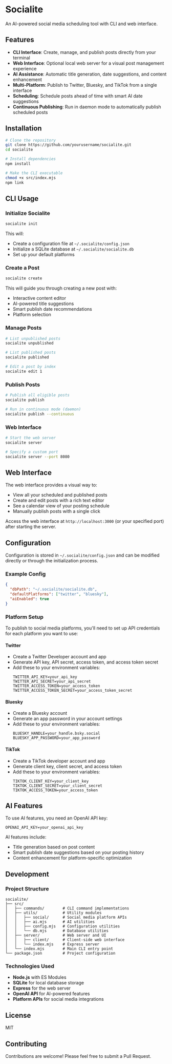 # Socialite

An AI-powered social media scheduling tool with CLI and web interface.

## Features

- **CLI Interface**: Create, manage, and publish posts directly from your terminal
- **Web Interface**: Optional local web server for a visual post management experience
- **AI Assistance**: Automatic title generation, date suggestions, and content enhancement
- **Multi-Platform**: Publish to Twitter, Bluesky, and TikTok from a single interface
- **Scheduling**: Schedule posts ahead of time with smart AI date suggestions
- **Continuous Publishing**: Run in daemon mode to automatically publish scheduled posts

## Installation

```bash
# Clone the repository
git clone https://github.com/yourusername/socialite.git
cd socialite

# Install dependencies
npm install

# Make the CLI executable
chmod +x src/index.mjs
npm link
```

## CLI Usage

### Initialize Socialite

```bash
socialite init
```

This will:
- Create a configuration file at `~/.socialite/config.json`
- Initialize a SQLite database at `~/.socialite/socialite.db`
- Set up your default platforms

### Create a Post

```bash
socialite create
```

This will guide you through creating a new post with:
- Interactive content editor
- AI-powered title suggestions
- Smart publish date recommendations
- Platform selection

### Manage Posts

```bash
# List unpublished posts
socialite unpublished

# List published posts
socialite published

# Edit a post by index
socialite edit 1
```

### Publish Posts

```bash
# Publish all eligible posts
socialite publish

# Run in continuous mode (daemon)
socialite publish --continuous
```

### Web Interface

```bash
# Start the web server
socialite server

# Specify a custom port
socialite server --port 8080
```

## Web Interface

The web interface provides a visual way to:
- View all your scheduled and published posts
- Create and edit posts with a rich text editor
- See a calendar view of your posting schedule
- Manually publish posts with a single click

Access the web interface at `http://localhost:3000` (or your specified port) after starting the server.

## Configuration

Configuration is stored in `~/.socialite/config.json` and can be modified directly or through the initialization process.

### Example Config

```json
{
  "dbPath": "~/.socialite/socialite.db",
  "defaultPlatforms": ["twitter", "bluesky"],
  "aiEnabled": true
}
```

### Platform Setup

To publish to social media platforms, you'll need to set up API credentials for each platform you want to use:

#### Twitter
- Create a Twitter Developer account and app
- Generate API key, API secret, access token, and access token secret
- Add these to your environment variables:
  ```
  TWITTER_API_KEY=your_api_key
  TWITTER_API_SECRET=your_api_secret
  TWITTER_ACCESS_TOKEN=your_access_token
  TWITTER_ACCESS_TOKEN_SECRET=your_access_token_secret
  ```

#### Bluesky
- Create a Bluesky account
- Generate an app password in your account settings
- Add these to your environment variables:
  ```
  BLUESKY_HANDLE=your_handle.bsky.social
  BLUESKY_APP_PASSWORD=your_app_password
  ```

#### TikTok
- Create a TikTok developer account and app
- Generate client key, client secret, and access token
- Add these to your environment variables:
  ```
  TIKTOK_CLIENT_KEY=your_client_key
  TIKTOK_CLIENT_SECRET=your_client_secret
  TIKTOK_ACCESS_TOKEN=your_access_token
  ```

## AI Features

To use AI features, you need an OpenAI API key:

```
OPENAI_API_KEY=your_openai_api_key
```

AI features include:
- Title generation based on post content
- Smart publish date suggestions based on your posting history
- Content enhancement for platform-specific optimization

## Development

### Project Structure

```
socialite/
├── src/
│   ├── commands/        # CLI command implementations
│   ├── utils/           # Utility modules
│   │   ├── social/      # Social media platform APIs
│   │   ├── ai.mjs       # AI utilities
│   │   ├── config.mjs   # Configuration utilities
│   │   └── db.mjs       # Database utilities
│   ├── server/          # Web server and UI
│   │   ├── client/      # Client-side web interface
│   │   └── index.mjs    # Express server
│   └── index.mjs        # Main CLI entry point
└── package.json         # Project configuration
```

### Technologies Used

- **Node.js** with ES Modules
- **SQLite** for local database storage
- **Express** for the web server
- **OpenAI API** for AI-powered features
- **Platform APIs** for social media integrations

## License

MIT

## Contributing

Contributions are welcome! Please feel free to submit a Pull Request.
